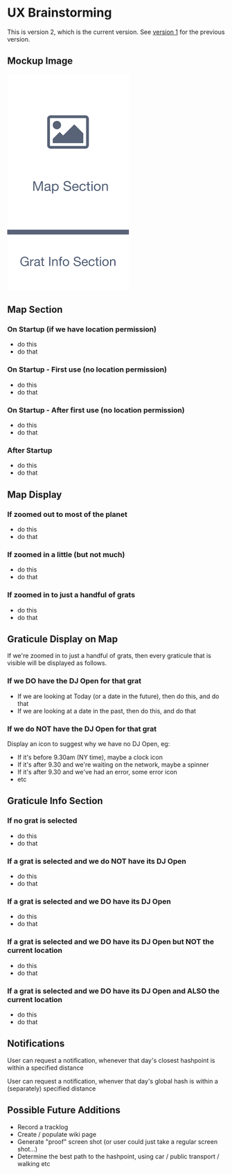 #  UX Brainstorming
This is version 2, which is the current version. 
See [version 1](ux_plan_01.md) for the previous version.

## Mockup Image

![Screen mockup with large Map section, and meduim sized Graticule Info section at the bottom](images/napkin-mockup-v01.png)

## Map Section

### On Startup (if we have location permission)

- do this
- do that

### On Startup - First use (no location permission)

- do this
- do that

### On Startup - After first use (no location permission)

- do this
- do that

### After Startup

- do this
- do that

## Map Display

### If zoomed out to most of the planet

- do this
- do that

### If zoomed in a little (but not much)

- do this
- do that

### If zoomed in to just a handful of grats

- do this
- do that

## Graticule Display on Map

If we're zoomed in to just a handful of grats,
then every graticule that is visible
will be displayed as follows.

### If we DO have the DJ Open for that grat

- If we are looking at Today (or a date in the future),
        then do this,
        and do that
- If we are looking at a date in the past,
        then do this,
        and do that

### If we do NOT have the DJ Open for that grat

Display an icon to suggest why we have no DJ Open, eg:

- If it's before 9.30am (NY time), maybe a clock icon
- If it's after 9.30 and we're waiting on the network,
            maybe a spinner
- If it's after 9.30 and we've had an error, some error icon
- etc

## Graticule Info Section

### If no grat is selected

- do this
- do that

### If a grat is selected and we do NOT have its DJ Open

- do this
- do that

### If a grat is selected and we DO have its DJ Open

- do this
- do that

### If a grat is selected and we DO have its DJ Open but NOT the current location

- do this
- do that

### If a grat is selected and we DO have its DJ Open and ALSO the current location

- do this
- do that

## Notifications

User can request a notification, whenever that day's closest hashpoint is
within a specified distance

User can request a notification, whenver that day's global hash is
within a (separately) specified distance

## Possible Future Additions

- Record a tracklog
- Create / populate wiki page
- Generate "proof" screen shot (or user could just take a regular screen shot...)
- Determine the best path to the hashpoint, 
using car / public transport / walking etc
